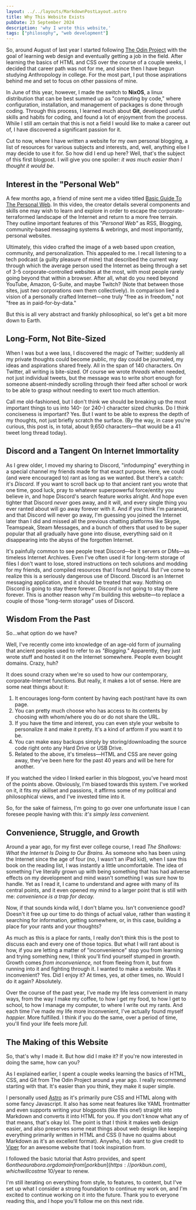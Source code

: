 ```yaml
---
layout: ../../layouts/MarkdownPostLayout.astro
title: Why This Website Exists
pubDate: 23 September 2024
description: 'why I wrote this website,'
tags: ["philosophy", "web development"]
---
```


So, around August of last year I started following [The Odin Project](https://www.theodinproject.com) with the goal of learning web design and eventually getting a job in the field. After learning the basics of HTML and CSS over the course of a couple weeks, I decided that career path was not for me, and since then I have begun studying Anthropology in college. For the most part, I put those aspirations behind me and set to focus on other passions of mine.

In June of this year, however, I made the switch to **NixOS**, a linux distribution that can be best summed up as "computing by code," where configuration, installation, and management of packages is done through coding. Through this process, I learned much about **Git**, developed useful skills and habits for coding, and found a lot of enjoyment from the process. While I still am certain that this is not a field I would like to make a career out of, I have discovered a significant passion for it.

Cut to now, where I have written a website for my own personal blogging, a list of resources for various subjects and interests, and, well, anything else I may decide to use it for. So how did I end up here? Well, that's the subject of this first blogpost. I will give you one spoiler: *it was much easier than I thought it would be*.

## Interest in the "Personal Web"

A few months ago, a friend of mine sent me a video titled [Basic Guide To The Personal Web](https://youtu.be/zswyWBtF-7Y). In this video, the creator details several components and skills one may wish to learn and explore in order to escape the corporate-terraformed landscape of the Internet and return to a more free terrain. They outline important features of this *"Personal Web"* as RSS, Blogging, community-based messaging systems & webrings, and most importantly, personal websites.

Ultimately, this video crafted the image of a web based upon creation, community, and personalization. This appealed to me. I recall listening to a tech podcast (a guilty pleasure of mine) that described the current way through which the average person used the Internet as being through a set of 3-5 corporate-controlled websites at the most, with most people rarely going beyond that within a browser. After all, what do you need beyond YouTube, Amazon, G-Suite, and maybe Twitch? (Note that between those sites, just *two* corporations own them collectively). In comparison lied a vision of a personally crafted Internet—one truly "free as in freedom," not "free as in paid-for-by-data."

But this is all very abstract and frankly philosophical, so let's get a bit more down to Earth.

## Long-Form, Not Bite-Sized

When I was but a wee lass, I discovered the magic of Twitter; suddenly all my private thoughts could become public, my day could be journaled, my ideas and aspirations shared freely. All in the span of 140 characters. On Twitter, all writing is bite-sized. Of course we wrote *threads* when needed, not just individual tweets, but the message was to write short enough for someone absent-mindedly scrolling through their feed after school or work to be able to grasp without needing to exert too much attention.

Call me old-fashioned, but I don't think we should be breaking up the most important things to us into 140- (or 240-) character sized chunks. Do I think conciseness is important? Yes. But I want to be able to express the depth of my thoughts, not just briefly scratch the surface. (By the way, in case you're curious, this post is, in total, about 9,650 characters—that would be a 41 tweet long thread today).

## Discord and a Tangent On Internet Immortality

As I grew older, I moved my sharing to Discord, "infodumping" everything in a special channel my friends made for that exact purpose. Here, we could (and were encouraged to) rant as long as we wanted. But there's a catch: it's *Discord.* If you want to scroll back up to that ancient rant you wrote that one time, good luck, pray to whatever superpowerful force/entity you believe in, and hope Discord's search feature works alright. And hope even tighter that Discord *never* goes away, and it will, and every single thing you ever ranted about will go away forever with it. And if you think I'm paranoid, and that Discord will never go away, I'm guessing you joined the Internet later than I did and missed all the previous chatting platforms like Skype, Teamspeak, Steam Messages, and a bunch of others that used to be super popular that all gradually have gone into disuse, everything said on it disappearing into the abyss of the forgotten Internet.

It's painfully common to see people treat Discord—be it servers or DMs—as timeless Internet Archives. Even I've often used it for long-term storage of files I don't want to lose, stored instructions on tech solutions and modding for my friends, and compiled resources that I found helpful. But I've come to realize this is a seriously dangerous use of Discord. Discord is an Internet messaging application, and it should be treated that way. Nothing on Discord is going to stay there forever. *Discord* is not going to stay there forever. This is another reason why I'm building this website—to replace a couple of those "long-term storage" uses of Discord.

## Wisdom From the Past

So...what option do we have?

Well, I've recently come into knowledge of an age-old form of journaling that ancient peoples used to refer to as *"Blogging."* Apparently, they just wrote stuff and hosted it on the Internet somewhere. People even bought domains. Crazy, huh?

It does sound crazy when we're so used to how our contemporary, corporate-Internet functions. But really, it makes a lot of sense. Here are some neat things about it:

1. It encourages long-form content by having each post/rant have its own page.
2. You can pretty much choose who has access to its contents by choosing with whom/where you do or do not share the URL.
3. If you have the time and interest, you can even style your website to personalize it and make it pretty. It's a kind of artform if you want it to be.
4. You can make easy backups simply by storing/downloading the source code right onto any Hard Drive or USB Drive.
5. Related to the above, it's timeless—HTML and CSS are never going away, they've been here for the past 40 years and will be here for another.

If you watched the video I linked earlier in this blogpost, you've heard most of the points above. Obviously, I'm biased towards this system. I've worked on it, it fits my skillset and passions, it affirms some of my political and philosophical views, and I've invested time into it.

So, for the sake of fairness, I'm going to go over one unfortunate issue I can foresee people having with this: *it's simply less convenient.*

## Convenience, Struggle, and Growth

Around a year ago, for my first ever college course, I read *The Shallows: What the Internet Is Doing to Our Brains.* As someone who has been using the Internet since the age of four (no, I wasn't an iPad kid), when I saw this book on the reading list, I was instantly a little uncomfortable. The idea of something I've literally grown up with being something that has had adverse effects on my development and mind wasn't something I was sure how to handle. Yet as I read it, I came to understand and agree with many of its central points, and it even opened my mind to a larger point that is still with me: *convenience is a trap for decay.*

Now, if that sounds kinda wild, I don't blame you. Isn't convenience good? Doesn't it free up our time to do things of actual value, rather than wasting it searching for information, getting somewhere, or, in this case, building a place for your rants and your thoughts?

As much as this is a place for rants, I really don't think this is the post to discuss each and every one of those topics. But what I will rant about is how, if you are letting a matter of "inconvenience" stop you from learning and trying something new, I think you'll find yourself stumped in growth. Growth comes *from inconvenience,* not from fleeing from it, but from running into it and fighting through it. I wanted to make a website. Was it inconvenient? Yes. Did I enjoy it? At times, yes, at other times, no. Would I do it again? Absolutely.

Over the course of the past year, I've made my life less convenient in many ways, from the way I make my coffee, to how I get my food, to how I get to school, to how I manage my computer, to where I write out my rants. And each time I've made my life more inconvenient, I've actually found myself *happier.* More fulfilled. I think if you do the same, over a period of time, you'll find your life feels more *full.*

## The Making of this Website

So, that's why I made it. But how did I make it? If you're now interested in doing the same, how can you?

As I explained earlier, I spent a couple weeks learning the basics of HTML, CSS, and Git from The Odin Project around a year ago. I really recommend starting with that. It's easier than you think, they make it super simple.

I personally used [Astro](https://astro.build/) as it's primarily pure CSS and HTML along with some fancy Javascript. It also has some neat features like YAML frontmatter and even supports writing your blogposts (like this one!) straight into Markdown and converts it into HTML for you. If you don't know what any of that means, that's okay lol. The point is that I think it makes web design easier, and also preserves some neat things about web design like keeping everything primarily written in HTML and CSS (I have no qualms about Markdown as it's an excellent format). Anywho, I do want to give credit to [Viper](https://ayats.org) for an awesome website that I took inspiration from.

I followed the basic tutorial that Astro provides, and spent $6 on the aurabora.org domain from [porkbun](https://porkbun.com), which will cost me ~$10/year to renew.

I'm still iterating on everything from style, to features, to content, but I've set up what I consider a strong foundation to continue my work on, and I'm excited to continue working on it into the future. Thank you to everyone reading this, and I hope you'll follow me on this next ride.
